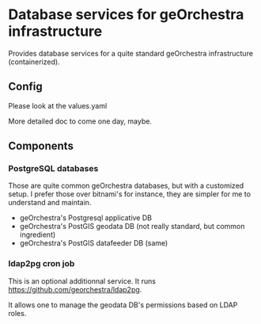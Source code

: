 # Database services for geOrchestra infrastructure

Provides database services for a quite standard geOrchestra infrastructure (containerized). 

## Config
Please look at the values.yaml

More detailed doc to come one day, maybe.

## Components
### PostgreSQL databases
Those are quite common geOrchestra databases, but with a customized setup. I prefer those over bitnami's for instance, they are simpler for me to understand and maintain.

- geOrchestra's Postgresql applicative DB
- geOrchestra's PostGIS geodata DB (not really standard, but common ingredient)
- geOrchestra's PostGIS datafeeder DB (same)


### ldap2pg cron job

This is an optional additionnal service. It runs https://github.com/georchestra/ldap2pg.

It allows one to manage the geodata DB's permissions based on LDAP roles.